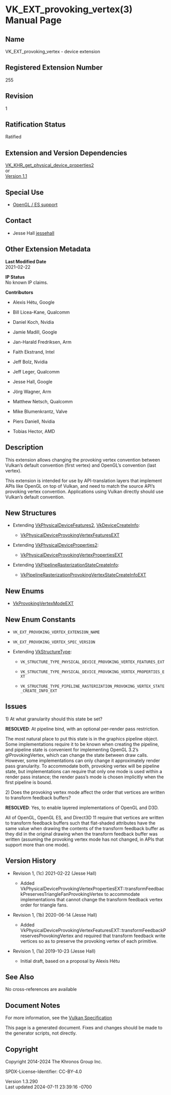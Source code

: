 # VK_EXT_provoking_vertex(3) Manual Page

## Name

VK_EXT_provoking_vertex - device extension



## <a href="#_registered_extension_number" class="anchor"></a>Registered Extension Number

255

## <a href="#_revision" class="anchor"></a>Revision

1

## <a href="#_ratification_status" class="anchor"></a>Ratification Status

Ratified

## <a href="#_extension_and_version_dependencies" class="anchor"></a>Extension and Version Dependencies

[VK_KHR_get_physical_device_properties2](https://registry.khronos.org/vulkan/specs/1.3-extensions/man/html/VK_KHR_get_physical_device_properties2.html)  
or  
[Version 1.1](#versions-1.1)  

## <a href="#_special_use" class="anchor"></a>Special Use

- <a
  href="https://registry.khronos.org/vulkan/specs/1.3-extensions/html/vkspec.html#extendingvulkan-compatibility-specialuse"
  target="_blank" rel="noopener">OpenGL / ES support</a>

## <a href="#_contact" class="anchor"></a>Contact

- Jesse Hall <a
  href="https://github.com/KhronosGroup/Vulkan-Docs/issues/new?body=%5BVK_EXT_provoking_vertex%5D%20@jessehall%0A*Here%20describe%20the%20issue%20or%20question%20you%20have%20about%20the%20VK_EXT_provoking_vertex%20extension*"
  target="_blank" rel="nofollow noopener"><em></em>jessehall</a>

## <a href="#_other_extension_metadata" class="anchor"></a>Other Extension Metadata

**Last Modified Date**  
2021-02-22

**IP Status**  
No known IP claims.

**Contributors**  
- Alexis Hétu, Google

- Bill Licea-Kane, Qualcomm

- Daniel Koch, Nvidia

- Jamie Madill, Google

- Jan-Harald Fredriksen, Arm

- Faith Ekstrand, Intel

- Jeff Bolz, Nvidia

- Jeff Leger, Qualcomm

- Jesse Hall, Google

- Jörg Wagner, Arm

- Matthew Netsch, Qualcomm

- Mike Blumenkrantz, Valve

- Piers Daniell, Nvidia

- Tobias Hector, AMD

## <a href="#_description" class="anchor"></a>Description

This extension allows changing the provoking vertex convention between
Vulkan’s default convention (first vertex) and OpenGL’s convention (last
vertex).

This extension is intended for use by API-translation layers that
implement APIs like OpenGL on top of Vulkan, and need to match the
source API’s provoking vertex convention. Applications using Vulkan
directly should use Vulkan’s default convention.

## <a href="#_new_structures" class="anchor"></a>New Structures

- Extending [VkPhysicalDeviceFeatures2](https://registry.khronos.org/vulkan/specs/1.3-extensions/man/html/VkPhysicalDeviceFeatures2.html),
  [VkDeviceCreateInfo](https://registry.khronos.org/vulkan/specs/1.3-extensions/man/html/VkDeviceCreateInfo.html):

  - [VkPhysicalDeviceProvokingVertexFeaturesEXT](https://registry.khronos.org/vulkan/specs/1.3-extensions/man/html/VkPhysicalDeviceProvokingVertexFeaturesEXT.html)

- Extending
  [VkPhysicalDeviceProperties2](https://registry.khronos.org/vulkan/specs/1.3-extensions/man/html/VkPhysicalDeviceProperties2.html):

  - [VkPhysicalDeviceProvokingVertexPropertiesEXT](https://registry.khronos.org/vulkan/specs/1.3-extensions/man/html/VkPhysicalDeviceProvokingVertexPropertiesEXT.html)

- Extending
  [VkPipelineRasterizationStateCreateInfo](https://registry.khronos.org/vulkan/specs/1.3-extensions/man/html/VkPipelineRasterizationStateCreateInfo.html):

  - [VkPipelineRasterizationProvokingVertexStateCreateInfoEXT](https://registry.khronos.org/vulkan/specs/1.3-extensions/man/html/VkPipelineRasterizationProvokingVertexStateCreateInfoEXT.html)

## <a href="#_new_enums" class="anchor"></a>New Enums

- [VkProvokingVertexModeEXT](https://registry.khronos.org/vulkan/specs/1.3-extensions/man/html/VkProvokingVertexModeEXT.html)

## <a href="#_new_enum_constants" class="anchor"></a>New Enum Constants

- `VK_EXT_PROVOKING_VERTEX_EXTENSION_NAME`

- `VK_EXT_PROVOKING_VERTEX_SPEC_VERSION`

- Extending [VkStructureType](https://registry.khronos.org/vulkan/specs/1.3-extensions/man/html/VkStructureType.html):

  - `VK_STRUCTURE_TYPE_PHYSICAL_DEVICE_PROVOKING_VERTEX_FEATURES_EXT`

  - `VK_STRUCTURE_TYPE_PHYSICAL_DEVICE_PROVOKING_VERTEX_PROPERTIES_EXT`

  - `VK_STRUCTURE_TYPE_PIPELINE_RASTERIZATION_PROVOKING_VERTEX_STATE_CREATE_INFO_EXT`

## <a href="#_issues" class="anchor"></a>Issues

1\) At what granularity should this state be set?

**RESOLVED**: At pipeline bind, with an optional per-render pass
restriction.

The most natural place to put this state is in the graphics pipeline
object. Some implementations require it to be known when creating the
pipeline, and pipeline state is convenient for implementing OpenGL 3.2’s
glProvokingVertex, which can change the state between draw calls.
However, some implementations can only change it approximately render
pass granularity. To accommodate both, provoking vertex will be pipeline
state, but implementations can require that only one mode is used within
a render pass instance; the render pass’s mode is chosen implicitly when
the first pipeline is bound.

2\) Does the provoking vertex mode affect the order that vertices are
written to transform feedback buffers?

**RESOLVED**: Yes, to enable layered implementations of OpenGL and D3D.

All of OpenGL, OpenGL ES, and Direct3D 11 require that vertices are
written to transform feedback buffers such that flat-shaded attributes
have the same value when drawing the contents of the transform feedback
buffer as they did in the original drawing when the transform feedback
buffer was written (assuming the provoking vertex mode has not changed,
in APIs that support more than one mode).

## <a href="#_version_history" class="anchor"></a>Version History

- Revision 1, (1c) 2021-02-22 (Jesse Hall)

  - Added
    VkPhysicalDeviceProvokingVertexPropertiesEXT::transformFeedbackPreservesTriangleFanProvokingVertex
    to accommodate implementations that cannot change the transform
    feedback vertex order for triangle fans.

- Revision 1, (1b) 2020-06-14 (Jesse Hall)

  - Added
    VkPhysicalDeviceProvokingVertexFeaturesEXT::transformFeedbackPreservesProvokingVertex
    and required that transform feedback write vertices so as to
    preserve the provoking vertex of each primitive.

- Revision 1, (1a) 2019-10-23 (Jesse Hall)

  - Initial draft, based on a proposal by Alexis Hétu

## <a href="#_see_also" class="anchor"></a>See Also

No cross-references are available

## <a href="#_document_notes" class="anchor"></a>Document Notes

For more information, see the <a
href="https://registry.khronos.org/vulkan/specs/1.3-extensions/html/vkspec.html#VK_EXT_provoking_vertex"
target="_blank" rel="noopener">Vulkan Specification</a>

This page is a generated document. Fixes and changes should be made to
the generator scripts, not directly.

## <a href="#_copyright" class="anchor"></a>Copyright

Copyright 2014-2024 The Khronos Group Inc.

SPDX-License-Identifier: CC-BY-4.0

Version 1.3.290  
Last updated 2024-07-11 23:39:16 -0700

